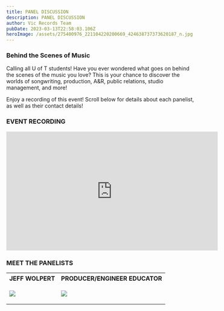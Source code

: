 ```yaml
---
title: PANEL DISCUSSION
description: PANEL DISCUSSION
author: Vic Records Team
pubDate: 2023-03-13T22:58:03.106Z
heroImage: /assets/275400976_221104220200669_424638737373620187_n.jpg
---
```

### Behind the Scenes of Music

Calling all U of T students! Have you ever wondered what goes on behind the scenes of the music you love? This is your chance to discover the worlds of songwriting, production, A&R, public relations, studio management, and more! 

Enjoy a recording of this event! Scroll below for details about each panelist, as well as their contact details! 



### EVENT RECORDING

<iframe width="560" height="315" src="https://www.youtube.com/embed/efrZJxom9K8?si=TqXKIEOUwwWt6c3h" title="YouTube video player" frameborder="0" allow="accelerometer; autoplay; clipboard-write; encrypted-media; gyroscope; picture-in-picture; web-share" allowfullscreen></iframe>



### MEET THE PANELISTS



<table>
<tr>
<th> JEFF WOLPERT </th>
<th> PRODUCER/ENGINEER EDUCATOR </th>
</tr>
<tr>
<td>

![](/assets/another-jeff.jpg)

</td>
<td>

![](/assets/275489841_512919950241816_2802534913617351989_n.jpg)

</td>
</tr>
</table>